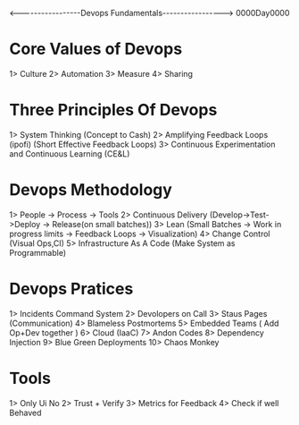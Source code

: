 <-----------------Devops Fundamentals----------------->
0000Day0000

# Core Values of Devops

1> Culture
2> Automation
3> Measure
4> Sharing

# Three Principles Of Devops

1> System Thinking (Concept to Cash)
2> Amplifying Feedback Loops (ipofi) (Short Effective Feedback Loops)
3> Continuous Experimentation and Continuous Learning (CE&L)

# Devops Methodology

1> People -> Process -> Tools
2> Continuous Delivery (Develop->Test->Deploy -> Release(on small batches))
3> Lean (Small Batches -> Work in progress limits -> Feedback Loops -> Visualization)
4> Change Control (Visual Ops,CI)
5> Infrastructure As A Code (Make System as Programmable)

# Devops Pratices

1> Incidents Command System
2> Devolopers on Call
3> Staus Pages (Communication)
4> Blameless Postmortems
5> Embedded Teams ( Add Op+Dev together )
6> Cloud (IaaC)
7> Andon Codes
8> Dependency Injection
9> Blue Green Deployments
10> Chaos Monkey

# Tools

1> Only Ui No
2> Trust + Verify
3> Metrics for Feedback
4> Check if well Behaved
